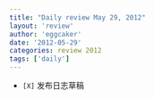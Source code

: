 ```yaml
---
title: "Daily review May 29, 2012" 
layout: 'review'
author: 'eggcaker'
date: '2012-05-29'
categories: review 2012
tags: ['daily']
---
```



  * `[X]` 发布日志草稿 

